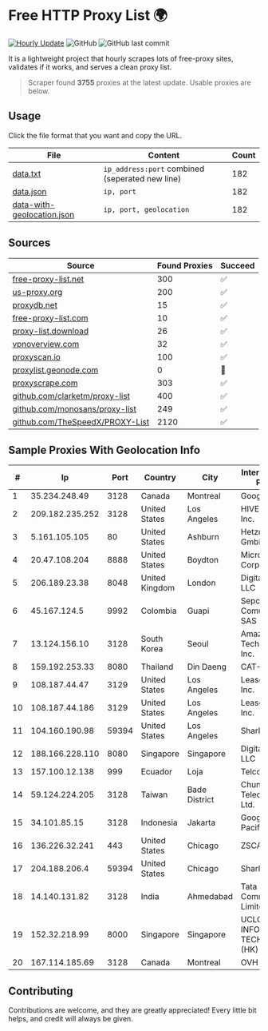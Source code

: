 
# Free HTTP Proxy List 🌍

[![Hourly Update](https://github.com/mertguvencli/http-proxy-list/actions/workflows/main.yml/badge.svg?branch=main)](https://github.com/mertguvencli/http-proxy-list/actions/workflows/main.yml)
![GitHub](https://img.shields.io/github/license/mertguvencli/http-proxy-list)
![GitHub last commit](https://img.shields.io/github/last-commit/mertguvencli/http-proxy-list)

It is a lightweight project that hourly scrapes lots of free-proxy sites, validates if it works, and serves a clean proxy list.


> Scraper found **3755** proxies at the latest update. Usable proxies are below.

## Usage

Click the file format that you want and copy the URL.


|File|Content|Count|
|----|-------|-----|
|[data.txt](https://raw.githubusercontent.com/mertguvencli/http-proxy-list/main/proxy-list/data.txt)|`ip_address:port` combined (seperated new line)|182|
|[data.json](https://raw.githubusercontent.com/mertguvencli/http-proxy-list/main/proxy-list/data.json)|`ip, port`|182|
|[data-with-geolocation.json](https://raw.githubusercontent.com/mertguvencli/http-proxy-list/main/proxy-list/data-with-geolocation.json)|`ip, port, geolocation`|182|

## Sources

|Source|Found Proxies|Succeed|
|------|-------------|-------|
|[free-proxy-list.net](https://free-proxy-list.net)|300|✅|
|[us-proxy.org](https://www.us-proxy.org)|200|✅|
|[proxydb.net](http://proxydb.net)|15|✅|
|[free-proxy-list.com](https://free-proxy-list.com/?page=&port=&type%5B%5D=http&type%5B%5D=https&up_time=0&search=Search)|10|✅|
|[proxy-list.download](https://www.proxy-list.download/HTTP)|26|✅|
|[vpnoverview.com](https://vpnoverview.com/privacy/anonymous-browsing/free-proxy-servers)|32|✅|
|[proxyscan.io](https://www.proxyscan.io)|100|✅|
|[proxylist.geonode.com](https://proxylist.geonode.com/api/proxy-list?limit=300&page=1&sort_by=lastChecked&sort_type=desc&protocols=http,https)|0|🚫|
|[proxyscrape.com](https://api.proxyscrape.com/v2/?request=displayproxies&protocol=http&timeout=10000&country=all&ssl=all&anonymity=all)|303|✅|
|[github.com/clarketm/proxy-list](https://raw.githubusercontent.com/clarketm/proxy-list/master/proxy-list-raw.txt)|400|✅|
|[github.com/monosans/proxy-list](https://raw.githubusercontent.com/monosans/proxy-list/main/proxies/http.txt)|249|✅|
|[github.com/TheSpeedX/PROXY-List](https://raw.githubusercontent.com/TheSpeedX/PROXY-List/master/http.txt)|2120|✅|


## Sample Proxies With Geolocation Info

|#|Ip|Port|Country|City|Internet Service Provider|
|-|--|----|-------|----|-------------------------|
|1|35.234.248.49|3128|Canada|Montreal|Google LLC|
|2|209.182.235.252|3128|United States|Los Angeles|HIVELOCITY, Inc.|
|3|5.161.105.105|80|United States|Ashburn|Hetzner Online GmbH|
|4|20.47.108.204|8888|United States|Boydton|Microsoft Corporation|
|5|206.189.23.38|8048|United Kingdom|London|DigitalOcean, LLC|
|6|45.167.124.5|9992|Colombia|Guapi|Sepcom Comunicaciones SAS|
|7|13.124.156.10|3128|South Korea|Seoul|Amazon Technologies Inc.|
|8|159.192.253.33|8080|Thailand|Din Daeng|CAT-BB|
|9|108.187.44.47|3129|United States|Los Angeles|Leaseweb USA, Inc.|
|10|108.187.44.186|3129|United States|Los Angeles|Leaseweb USA, Inc.|
|11|104.160.190.98|59394|United States|Los Angeles|Sharktech|
|12|188.166.228.110|8080|Singapore|Singapore|DigitalOcean, LLC|
|13|157.100.12.138|999|Ecuador|Loja|Telconet S.A|
|14|59.124.224.205|3128|Taiwan|Bade District|Chunghwa Telecom Co., Ltd.|
|15|34.101.85.15|3128|Indonesia|Jakarta|Google Asia Pacific Pte. Ltd.|
|16|136.226.32.241|443|United States|Chicago|ZSCALER, INC.|
|17|204.188.206.4|59394|United States|Chicago|Sharktech|
|18|14.140.131.82|3128|India|Ahmedabad|Tata Communications Limited|
|19|152.32.218.99|8000|Singapore|Singapore|UCLOUD INFORMATION TECHNOLOGY (HK) LIMITED|
|20|167.114.185.69|3128|Canada|Montreal|OVH SAS|



## Contributing

Contributions are welcome, and they are greatly appreciated! Every
little bit helps, and credit will always be given.

